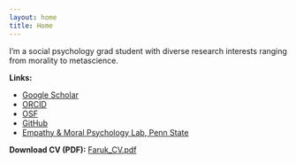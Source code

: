 ```yaml
---
layout: home
title: Home
---
```

I’m a social psychology grad student with diverse research interests ranging from morality to metascience.

**Links:**  
- [Google Scholar](https://scholar.google.com/citations?user=tzADb9oAAAAJ&hl=en&oi=ao)  
- [ORCID](https://orcid.org/0009-0004-0660-067X)  
- [OSF](https://osf.io/yg6wh/)  
- [GitHub](https://github.com/faruktayyipyalcin)  
- [Empathy & Moral Psychology Lab, Penn State](https://emplab.la.psu.edu/)


**Download CV (PDF):** [Faruk_CV.pdf](/assets/cv/Faruk_CV.pdf)  

